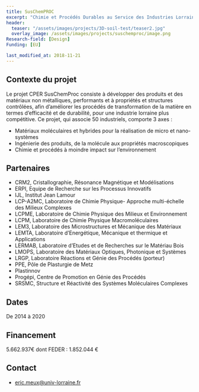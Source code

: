 ```yaml
---
title: SusChemPROC
excerpt: "Chimie et Procédés Durables au Service des Industries Lorraines"
header:
  teaser: "/assets/images/projects/3D-soil-test/teaser2.jpg"  
  overlay_image: /assets/images/projects/suschemproc/image.png  
Research-field: [Design]
Funding: [EU] 

last_modified_at: 2018-11-21  
---
```



## Contexte du projet

Le projet CPER SusChemProc consiste à développer des produits et des matériaux non métalliques, performants et à propriétés et structures contrôlées, afin d’améliorer les procédés de transformation de la matière en termes d’efficacité et de durabilité, pour une industrie lorraine plus compétitive.
Ce projet, qui associe 50 industriels, comporte 3 axes :

- Matériaux moléculaires et hybrides pour la réalisation de micro et nano-systèmes
- Ingénierie des produits, de la molécule aux propriétés macroscopiques
- Chimie et procédés à moindre impact sur l’environnement


## Partenaires

- CRM2, Cristallographie, Résonance Magnétique et Modélisations
- ERPI, Equipe de Recherche sur les Processus Innovatifs
- IJL, Institut Jean Lamour
- LCP-A2MC, Laboratoire de Chimie Physique- Approche multi-échelle des Milieux Complexes
- LCPME, Laboratoire de Chimie Physique des Milieux et Environnement
- LCPM, Laboratoire de Chimie Physique Macromoléculaires
- LEM3, Laboratoire des Microstructures et Mécanique des Matériaux
- LEMTA, Laboratoire d’Energétique, Mécanique et thermique et Applications
- LERMAB, Laboratoire d’Etudes et de Recherches sur le Matériau Bois
- LMOPS, Laboratoire des Matériaux Optiques, Photonique et Systèmes
- LRGP, Laboratoire Réactions et Génie des Procédés (porteur)
- PPE, Pôle de Plasturgie de Metz
- Plastinnov
- Progépi, Centre de Promotion en Génie des Procédés
- SRSMC, Structure et Réactivité des Systèmes Moléculaires Complexes


## Dates
De 2014 à 2020

## Financement

5.662.937€ dont FEDER : 1.852.044 €

## Contact

- eric.meux@univ-lorraine.fr


